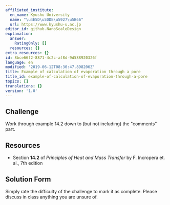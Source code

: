 ```yaml
---
affiliated_institute:
  en_name: Kyushu University
  name: "\u4E5D\u5DDE\u5927\u5B66"
  url: https://www.kyushu-u.ac.jp
editor_id: github.NanoScaleDesign
explanation:
  answer:
    RatingOnly: []
  resources: {}
extra_resources: {}
id: 8bce66f2-8871-4c2c-af8d-9d588920326f
language: en
modified: '2019-06-12T08:30:47.898206Z'
title: Example of calculation of evaporation through a pore
title_id: example-of-calculation-of-evaporation-through-a-pore
topics: []
translations: {}
version: '1.0'
---
```


## Challenge
Work through example 14.2 down to (but not including) the "comments" part.


## Resources

- Section **14.2** of *Principles of Heat and Mass Transfer* by F. Incropera et. al., 7th edition


## Solution Form
Simply rate the difficulty of the challenge to mark it as complete.
Please discuss in class anything you are unsure of.
